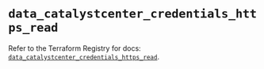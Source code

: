 # `data_catalystcenter_credentials_https_read`

Refer to the Terraform Registry for docs: [`data_catalystcenter_credentials_https_read`](https://registry.terraform.io/providers/ciscodevnet/catalystcenter/0.4.0/docs/data-sources/credentials_https_read).
